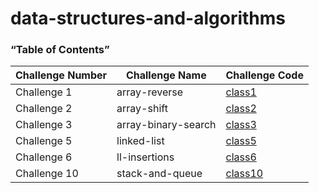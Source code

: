 # data-structures-and-algorithms

### “Table of Contents”

Challenge Number | Challenge Name | Challenge Code 
-----------------|----------------|---------------
Challenge 1      | array-reverse  | [class1](https://github.com/AhmedAbuSamaan-401-advanced-javascript/data-structures-and-algorithms/tree/master/arrayReverse)
Challenge 2      | array-shift    | [class2](https://github.com/AhmedAbuSamaan-401-advanced-javascript/data-structures-and-algorithms/tree/master/arrayShift)
Challenge 3      | array-binary-search    | [class3](https://github.com/AhmedAbuSamaan-401-advanced-javascript/data-structures-and-algorithms/tree/master/arrayBinarySearch)
Challenge 5      | linked-list   | [class5](https://github.com/AhmedAbuSamaan-401-advanced-javascript/data-structures-and-algorithms/tree/master/Data-Structures)
Challenge 6      | ll-insertions   | [class6](https://github.com/AhmedAbuSamaan-401-advanced-javascript/data-structures-and-algorithms/tree/master/Data-Structures)
Challenge 10      | stack-and-queue   | [class10](https://github.com/AhmedAbuSamaan-401-advanced-javascript/data-structures-and-algorithms/tree/master/stacksAndQueues)

